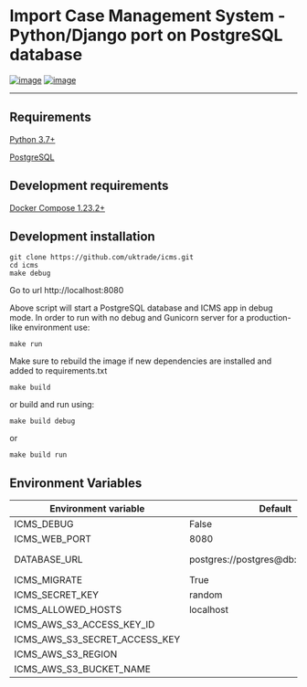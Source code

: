 # Import Case Management System - Python/Django port on PostgreSQL database

[![image](https://circleci.com/gh/uktrade/icms/tree/master.svg?style=svg)](https://circleci.com/gh/uktrade/icms/tree/master)
[![image](https://codecov.io/gh/uktrade/icms/branch/master/graph/badge.svg)](https://codecov.io/gh/uktrade/icms)

<!-- [![circle-ci-image]][circle-ci] -->
<!-- [![codecov-image]][codecov] -->

---

## Requirements

[Python 3.7+](https://www.python.org/downloads/release/python-372/)


[PostgreSQL](https://www.postgresql.org/) 

## Development requirements

[Docker Compose 1.23.2+](https://docs.docker.com/compose/)


## Development installation

    git clone https://github.com/uktrade/icms.git
    cd icms
    make debug

Go to url http://localhost:8080

Above script will start a PostgreSQL database and ICMS app in debug mode. In order to run with no debug and Gunicorn server for a production-like environment use:

    make run

Make sure to rebuild the image if new dependencies are installed and added to requirements.txt

    make build 
    
or build and run using:

    make build debug 
    
or
    
    make build run
    

## Environment Variables

| Environment variable              | Default                                    | Notes                                                  |
| --------------------------------- | ------------------------------------------ | ---------------------------------                      |
| ICMS_DEBUG                        | False                                      |                                                        |
| ICMS_WEB_PORT                     | 8080                                       |                                                        |
| DATABASE_URL                      | postgres://postgres@db:5432/postgres       | Format postgres://username/password@host:port/database |
| ICMS_MIGRATE                      | True                                       | Runs Django migrate before starting the app            |
| ICMS_SECRET_KEY                   | random                                     | Django secret key                                      |
| ICMS_ALLOWED_HOSTS                | localhost                                  | Comma separated list of hosts                                       |
| ICMS_AWS_S3_ACCESS_KEY_ID         |                                            | Access Key ID from AWS console                                       |
| ICMS_AWS_S3_SECRET_ACCESS_KEY     |                                            | Secret Access Key from AWS console                                       |
| ICMS_AWS_S3_REGION                |                                            | E.g. eu-west-2                                      |
| ICMS_AWS_S3_BUCKET_NAME           |                                            | E.g. ICMS                          |

